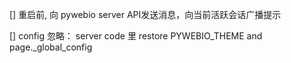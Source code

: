[] 重启前, 向 pywebio server API发送消息，向当前活跃会话广播提示

[] config 忽略： server code 里 restore PYWEBIO_THEME and page._global_config
